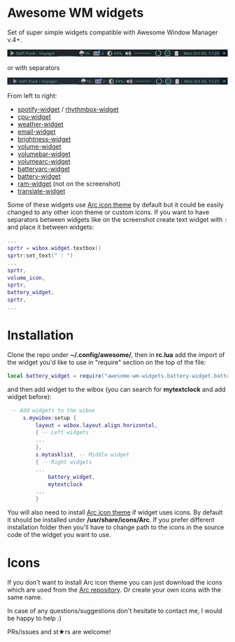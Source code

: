 # Awesome WM widgets
 
Set of super simple widgets compatible with Awesome Window Manager v.4+. 

![screenshot](./screenshot.png)

or with separators

![screenshot](./screenshot_with_sprtrs.png)

From left to right:

- [spotify-widget](https://github.com/streetturtle/AwesomeWM/tree/master/spotify-widget) / [rhythmbox-widget](https://github.com/streetturtle/AwesomeWM/tree/master/rhythmbox-widget)
- [cpu-widget](https://github.com/streetturtle/AwesomeWM/tree/master/cpu-widget) 
- [weather-widget](https://github.com/streetturtle/AwesomeWM/tree/master/weather-widget)
- [email-widget](https://github.com/streetturtle/AwesomeWM/tree/master/email-widget)
- [brightness-widget](https://github.com/streetturtle/AwesomeWM/tree/master/brightness-widget)
- [volume-widget](https://github.com/streetturtle/AwesomeWM/tree/master/volume-widget)
- [volumebar-widget](https://github.com/streetturtle/AwesomeWM/tree/master/volumebar-widget) 
- [volumearc-widget](https://github.com/streetturtle/AwesomeWM/tree/master/volumearc-widget) 
- [batteryarc-widget](https://github.com/streetturtle/AwesomeWM/tree/master/batteryarc-widget) 
- [battery-widget](https://github.com/streetturtle/AwesomeWM/tree/master/battery-widget)
- [ram-widget](https://github.com/streetturtle/AwesomeWM/tree/master/ram-widget) (not on the screenshot)
- [translate-widget](https://github.com/streetturtle/AwesomeWM/tree/master/translate-widget)

Some of these widgets use [Arc icon theme](https://github.com/horst3180/arc-icon-theme) by default but it could be easily 
changed to any other icon theme or custom icons. If you want to have separators between widgets like on the screenshot create text widget with ` : ` and place it between widgets:

```lua
...
sprtr = wibox.widget.textbox()
sprtr:set_text(" : ")
...
sprtr,
volume_icon,
sprtr,
battery_widget,
sprtr,
...
```

# Installation

Clone the repo under **~/.config/awesome/**, then in **rc.lua** add the import of the widget you'd like to use in "require" section on the top of the file:

```lua
local battery_widget = require("awesome-wm-widgets.battery-widget.battery")
```

and then add widget to the wibox (you can search for **mytextclock** and add widget before):

```lua
 -- Add widgets to the wibox
     s.mywibox:setup {
         layout = wibox.layout.align.horizontal,
         { -- Left widgets
         ...
         },
         s.mytasklist, -- Middle widget
         { -- Right widgets
         ...
             battery_widget,
             mytextclock
         ...
         }
```

You will also need to install [Arc icon theme](https://github.com/horst3180/arc-icon-theme) if widget uses icons. By default it should be installed under **/usr/share/icons/Arc**. If you prefer different installation folder then you'll have to change path to the icons in the source code of the widget you want to use.

# Icons

If you don't want to install Arc icon theme you can just download the icons which are used from the [Arc repository](https://github.com/horst3180/arc-theme).
Or create your own icons with the same name.

In case of any questions/suggestions don't hesitate to contact me, I would be happy to help :)

PRs/issues and st★rs are welcome!
